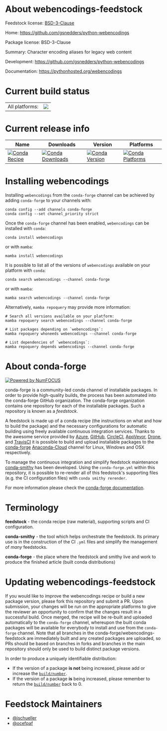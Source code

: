 About webencodings-feedstock
============================

Feedstock license: [BSD-3-Clause](https://github.com/conda-forge/webencodings-feedstock/blob/main/LICENSE.txt)

Home: https://github.com/gsnedders/python-webencodings

Package license: BSD-3-Clause

Summary: Character encoding aliases for legacy web content

Development: https://github.com/gsnedders/python-webencodings

Documentation: https://pythonhosted.org/webencodings

Current build status
====================


<table><tr><td>All platforms:</td>
    <td>
      <a href="https://dev.azure.com/conda-forge/feedstock-builds/_build/latest?definitionId=5381&branchName=main">
        <img src="https://dev.azure.com/conda-forge/feedstock-builds/_apis/build/status/webencodings-feedstock?branchName=main">
      </a>
    </td>
  </tr>
</table>

Current release info
====================

| Name | Downloads | Version | Platforms |
| --- | --- | --- | --- |
| [![Conda Recipe](https://img.shields.io/badge/recipe-webencodings-green.svg)](https://anaconda.org/conda-forge/webencodings) | [![Conda Downloads](https://img.shields.io/conda/dn/conda-forge/webencodings.svg)](https://anaconda.org/conda-forge/webencodings) | [![Conda Version](https://img.shields.io/conda/vn/conda-forge/webencodings.svg)](https://anaconda.org/conda-forge/webencodings) | [![Conda Platforms](https://img.shields.io/conda/pn/conda-forge/webencodings.svg)](https://anaconda.org/conda-forge/webencodings) |

Installing webencodings
=======================

Installing `webencodings` from the `conda-forge` channel can be achieved by adding `conda-forge` to your channels with:

```
conda config --add channels conda-forge
conda config --set channel_priority strict
```

Once the `conda-forge` channel has been enabled, `webencodings` can be installed with `conda`:

```
conda install webencodings
```

or with `mamba`:

```
mamba install webencodings
```

It is possible to list all of the versions of `webencodings` available on your platform with `conda`:

```
conda search webencodings --channel conda-forge
```

or with `mamba`:

```
mamba search webencodings --channel conda-forge
```

Alternatively, `mamba repoquery` may provide more information:

```
# Search all versions available on your platform:
mamba repoquery search webencodings --channel conda-forge

# List packages depending on `webencodings`:
mamba repoquery whoneeds webencodings --channel conda-forge

# List dependencies of `webencodings`:
mamba repoquery depends webencodings --channel conda-forge
```


About conda-forge
=================

[![Powered by
NumFOCUS](https://img.shields.io/badge/powered%20by-NumFOCUS-orange.svg?style=flat&colorA=E1523D&colorB=007D8A)](https://numfocus.org)

conda-forge is a community-led conda channel of installable packages.
In order to provide high-quality builds, the process has been automated into the
conda-forge GitHub organization. The conda-forge organization contains one repository
for each of the installable packages. Such a repository is known as a *feedstock*.

A feedstock is made up of a conda recipe (the instructions on what and how to build
the package) and the necessary configurations for automatic building using freely
available continuous integration services. Thanks to the awesome service provided by
[Azure](https://azure.microsoft.com/en-us/services/devops/), [GitHub](https://github.com/),
[CircleCI](https://circleci.com/), [AppVeyor](https://www.appveyor.com/),
[Drone](https://cloud.drone.io/welcome), and [TravisCI](https://travis-ci.com/)
it is possible to build and upload installable packages to the
[conda-forge](https://anaconda.org/conda-forge) [Anaconda-Cloud](https://anaconda.org/)
channel for Linux, Windows and OSX respectively.

To manage the continuous integration and simplify feedstock maintenance
[conda-smithy](https://github.com/conda-forge/conda-smithy) has been developed.
Using the ``conda-forge.yml`` within this repository, it is possible to re-render all of
this feedstock's supporting files (e.g. the CI configuration files) with ``conda smithy rerender``.

For more information please check the [conda-forge documentation](https://conda-forge.org/docs/).

Terminology
===========

**feedstock** - the conda recipe (raw material), supporting scripts and CI configuration.

**conda-smithy** - the tool which helps orchestrate the feedstock.
                   Its primary use is in the construction of the CI ``.yml`` files
                   and simplify the management of *many* feedstocks.

**conda-forge** - the place where the feedstock and smithy live and work to
                  produce the finished article (built conda distributions)


Updating webencodings-feedstock
===============================

If you would like to improve the webencodings recipe or build a new
package version, please fork this repository and submit a PR. Upon submission,
your changes will be run on the appropriate platforms to give the reviewer an
opportunity to confirm that the changes result in a successful build. Once
merged, the recipe will be re-built and uploaded automatically to the
`conda-forge` channel, whereupon the built conda packages will be available for
everybody to install and use from the `conda-forge` channel.
Note that all branches in the conda-forge/webencodings-feedstock are
immediately built and any created packages are uploaded, so PRs should be based
on branches in forks and branches in the main repository should only be used to
build distinct package versions.

In order to produce a uniquely identifiable distribution:
 * If the version of a package **is not** being increased, please add or increase
   the [``build/number``](https://docs.conda.io/projects/conda-build/en/latest/resources/define-metadata.html#build-number-and-string).
 * If the version of a package **is** being increased, please remember to return
   the [``build/number``](https://docs.conda.io/projects/conda-build/en/latest/resources/define-metadata.html#build-number-and-string)
   back to 0.

Feedstock Maintainers
=====================

* [@jschueller](https://github.com/jschueller/)
* [@ocefpaf](https://github.com/ocefpaf/)

